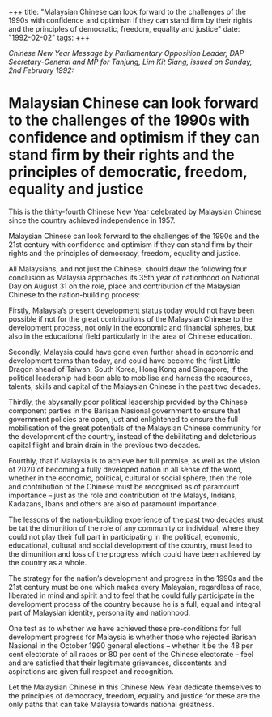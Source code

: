 +++ 
title: "Malaysian Chinese can look forward to the challenges of the 1990s with confidence and optimism if they can stand firm by their rights and the principles of democratic, freedom, equality and justice"
date: "1992-02-02"
tags:
+++

_Chinese New Year Message by Parliamentary Opposition Leader, DAP Secretary-General and MP for Tanjung, Lim Kit Siang, issued on Sunday, 2nd February 1992:_

# Malaysian Chinese can look forward to the challenges of the 1990s with confidence and optimism if they can stand firm by their rights and the principles of democratic, freedom, equality and justice

This is the thirty-fourth Chinese New Year celebrated by Malaysian Chinese since the country achieved independence in 1957.</u>

Malaysian Chinese can look forward to the challenges of the 1990s and the 21st century with confidence and optimism if they can stand firm by their rights and the principles of democracy, freedom, equality and justice.

All Malaysians, and not just the Chinese, should draw the following four conclusion as Malaysia approaches its 35th year of nationhood on National Day on August 31 on the role, place and contribution of the Malaysian Chinese to the nation-building process:

Firstly, Malaysia’s present development status today would not have been possible if not for the great contributions of the Malaysian Chinese to the development process, not only in the economic and financial spheres, but also in the educational field particularly in the area of Chinese education.

Secondly, Malaysia could have gone even further ahead in economic and development terms than today, and could have become the first Little Dragon ahead of Taiwan, South Korea, Hong Kong and Singapore, if the political leadership had been able to mobilise and harness the resources, talents, skills and capital of the Malaysian Chinese in the past two decades.

Thirdly, the abysmally poor political leadership provided by the Chinese component parties in the Barisan Nasional government to ensure that government policies are open, just and enlightened to ensure the full mobilisation of the great potentials of the Malaysian Chinese community for the development of the country, instead of the debilitating and deleterious capital flight and brain drain in the previous two decades.

Fourthly, that if Malaysia is to achieve her full promise, as well as the Vision of 2020 of becoming a fully developed nation in all sense of the word, whether in the economic, political, cultural or social sphere, then the role and contribution of the Chinese must be recognised as of paramount importance – just as the role and contribution of the Malays, Indians, Kadazans, Ibans and others are also of paramount importance.

The lessons of the nation-building experience of the past two decades must be tat the dimunition of the role of any community or individual, where they could not play their full part in participating in the political, economic, educational, cultural and social development of the country, must lead to the dimunition and loss of the progress which could have been achieved by the country as a whole.

The strategy for the nation’s development and progress in the 1990s and the 21st century must be one which makes every Malaysian, regardless of race, liberated in mind and spirit and to feel that he could fully participate in the development process of the country because he is a full, equal and integral part of Malaysian identity, personality and nationhood.

One test as to whether we have achieved these pre-conditions for full development progress for Malaysia is whether those who rejected Barisan Nasional in the October 1990 general elections – whether it be the 48 per cent electorate of all races or 80 per cent of the Chinese electorate – feel and are satisfied that their legitimate grievances, discontents and aspirations are given full respect and recognition.

Let the Malaysian Chinese in this Chinese New Year dedicate themselves to the principles of democracy, freedom, equality and justice for these are the only paths that can take Malaysia towards national greatness.
 
